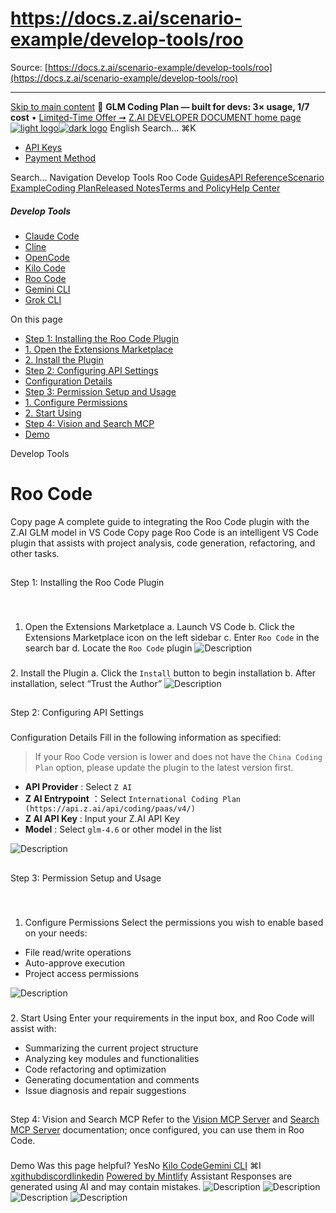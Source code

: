 # https://docs.z.ai/scenario-example/develop-tools/roo

Source: [https://docs.z.ai/scenario-example/develop-tools/roo](https://docs.z.ai/scenario-example/develop-tools/roo)

---

[Skip to main content](https://docs.z.ai/scenario-example/develop-tools/roo#content-area)
🚀 **GLM Coding Plan — built for devs: 3× usage, 1/7 cost** • [Limited-Time Offer ➞](https://z.ai/subscribe?utm_campaign=Platform_Ops&_channel_track_key=DaprgHIc)
[Z.AI DEVELOPER DOCUMENT home page![light logo](https://mintcdn.com/zhipu-32152247/B_E8wI-eiNa1QlPV/logo/dark.svg?fit=max&auto=format&n=B_E8wI-eiNa1QlPV&q=85&s=75deefa9dea5bdbc84d4da68885c267f)![dark logo](https://mintcdn.com/zhipu-32152247/B_E8wI-eiNa1QlPV/logo/light.svg?fit=max&auto=format&n=B_E8wI-eiNa1QlPV&q=85&s=c1ecf1af358fa8eeab8c06052337f8f6)](https://z.ai/model-api)
English
Search...
⌘K
  * [API Keys](https://z.ai/manage-apikey/apikey-list)
  * [Payment Method](https://z.ai/manage-apikey/billing)


Search...
Navigation
Develop Tools
Roo Code
[Guides](https://docs.z.ai/guides/overview/quick-start)[API Reference](https://docs.z.ai/api-reference/introduction)[Scenario Example](https://docs.z.ai/scenario-example/develop-tools/claude)[Coding Plan](https://docs.z.ai/devpack/overview)[Released Notes](https://docs.z.ai/release-notes/new-released)[Terms and Policy](https://docs.z.ai/legal-agreement/privacy-policy)[Help Center](https://docs.z.ai/help/faq)
##### Develop Tools
  * [Claude Code](https://docs.z.ai/scenario-example/develop-tools/claude)
  * [Cline](https://docs.z.ai/scenario-example/develop-tools/cline)
  * [OpenCode](https://docs.z.ai/scenario-example/develop-tools/opencode)
  * [Kilo Code](https://docs.z.ai/scenario-example/develop-tools/kilo)
  * [Roo Code](https://docs.z.ai/scenario-example/develop-tools/roo)
  * [Gemini CLI](https://docs.z.ai/scenario-example/develop-tools/gemini)
  * [Grok CLI](https://docs.z.ai/scenario-example/develop-tools/gork)


On this page
  * [Step 1: Installing the Roo Code Plugin](https://docs.z.ai/scenario-example/develop-tools/roo#step-1%3A-installing-the-roo-code-plugin)
  * [1. Open the Extensions Marketplace](https://docs.z.ai/scenario-example/develop-tools/roo#1-open-the-extensions-marketplace)
  * [2. Install the Plugin](https://docs.z.ai/scenario-example/develop-tools/roo#2-install-the-plugin)
  * [Step 2: Configuring API Settings](https://docs.z.ai/scenario-example/develop-tools/roo#step-2%3A-configuring-api-settings)
  * [Configuration Details](https://docs.z.ai/scenario-example/develop-tools/roo#configuration-details)
  * [Step 3: Permission Setup and Usage](https://docs.z.ai/scenario-example/develop-tools/roo#step-3%3A-permission-setup-and-usage)
  * [1. Configure Permissions](https://docs.z.ai/scenario-example/develop-tools/roo#1-configure-permissions)
  * [2. Start Using](https://docs.z.ai/scenario-example/develop-tools/roo#2-start-using)
  * [Step 4: Vision and Search MCP](https://docs.z.ai/scenario-example/develop-tools/roo#step-4%3A-vision-and-search-mcp)
  * [Demo](https://docs.z.ai/scenario-example/develop-tools/roo#demo)


Develop Tools
# Roo Code
Copy page
A complete guide to integrating the Roo Code plugin with the Z.AI GLM model in VS Code
Copy page
Roo Code is an intelligent VS Code plugin that assists with project analysis, code generation, refactoring, and other tasks.
## 
[​](https://docs.z.ai/scenario-example/develop-tools/roo#step-1%3A-installing-the-roo-code-plugin)
Step 1: Installing the Roo Code Plugin
### 
[​](https://docs.z.ai/scenario-example/develop-tools/roo#1-open-the-extensions-marketplace)
1. Open the Extensions Marketplace
a. Launch VS Code b. Click the Extensions Marketplace icon on the left sidebar c. Enter `Roo Code` in the search bar d. Locate the `Roo Code` plugin ![Description](https://cdn.bigmodel.cn/markdown/1753687765281r1.png?attname=r1.png)
### 
[​](https://docs.z.ai/scenario-example/develop-tools/roo#2-install-the-plugin)
2. Install the Plugin
a. Click the `Install` button to begin installation b. After installation, select “Trust the Author” ![Description](https://cdn.bigmodel.cn/markdown/1753687776740r2.png?attname=r2.png)
## 
[​](https://docs.z.ai/scenario-example/develop-tools/roo#step-2%3A-configuring-api-settings)
Step 2: Configuring API Settings
### 
[​](https://docs.z.ai/scenario-example/develop-tools/roo#configuration-details)
Configuration Details
Fill in the following information as specified:
> If your Roo Code version is lower and does not have the `China Coding Plan` option, please update the plugin to the latest version first.
  * **API Provider** : Select `Z AI`
  * **Z AI Entrypoint** ：Select `International Coding Plan (https://api.z.ai/api/coding/paas/v4/)`
  * **Z AI API Key** : Input your Z.AI API Key
  * **Model** : Select `glm-4.6` or other model in the list

![Description](https://cdn.bigmodel.cn/markdown/1760942980972image.png?attname=image.png)
## 
[​](https://docs.z.ai/scenario-example/develop-tools/roo#step-3%3A-permission-setup-and-usage)
Step 3: Permission Setup and Usage
### 
[​](https://docs.z.ai/scenario-example/develop-tools/roo#1-configure-permissions)
1. Configure Permissions
Select the permissions you wish to enable based on your needs:
  * File read/write operations
  * Auto-approve execution
  * Project access permissions

![Description](https://cdn.bigmodel.cn/markdown/1753687800340r4.png?attname=r4.png)
### 
[​](https://docs.z.ai/scenario-example/develop-tools/roo#2-start-using)
2. Start Using
Enter your requirements in the input box, and Roo Code will assist with:
  * Summarizing the current project structure
  * Analyzing key modules and functionalities
  * Code refactoring and optimization
  * Generating documentation and comments
  * Issue diagnosis and repair suggestions


## 
[​](https://docs.z.ai/scenario-example/develop-tools/roo#step-4%3A-vision-and-search-mcp)
Step 4: Vision and Search MCP
Refer to the [Vision MCP Server](https://docs.z.ai/devpack/mcp/vision-mcp-server) and [Search MCP Server](https://docs.z.ai/devpack/mcp/search-mcp-server) documentation; once configured, you can use them in Roo Code.
### 
[​](https://docs.z.ai/scenario-example/develop-tools/roo#demo)
Demo
Was this page helpful?
YesNo
[Kilo Code](https://docs.z.ai/scenario-example/develop-tools/kilo)[Gemini CLI](https://docs.z.ai/scenario-example/develop-tools/gemini)
⌘I
[x](https://x.com/Zai_org)[github](https://github.com/zai-org)[discord](https://discord.gg/QR7SARHRxK)[linkedin](https://www.linkedin.com/company/zdotai/)
[Powered by Mintlify](https://mintlify.com?utm_campaign=poweredBy&utm_medium=referral&utm_source=zhipu-32152247)
Assistant
Responses are generated using AI and may contain mistakes.
![Description](https://cdn.bigmodel.cn/markdown/1753687765281r1.png?attname=r1.png)
![Description](https://cdn.bigmodel.cn/markdown/1753687776740r2.png?attname=r2.png)
![Description](https://cdn.bigmodel.cn/markdown/1760942980972image.png?attname=image.png)
![Description](https://cdn.bigmodel.cn/markdown/1753687800340r4.png?attname=r4.png)
